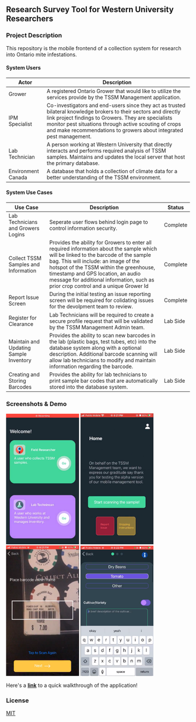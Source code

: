 ## Research Survey Tool for Western University Researchers

### Project Description
This repository is the mobile frontend of a collection system for research into Ontario mite infestations. 

#### System Users
| Actor | Description |
| ----- | ----------- |
| Grower | A registered Ontario Grower that would like to utilize the services provide by the TSSM Management application. |
| IPM Specialist | Co-investigators and end-users since they act as trusted bilateral knowledge brokers to their sectors and directly link project findings to Growers. They are specialists monitor pest situations through active scouting of crops and make recommendations to growers about integrated pest management. |
| Lab Technician | A person working at Western University that directly interacts and performs required analysis of TSSM samples. Maintains and updates the local server that host the primary database. |
| Environment Canada | A database that holds a collection of climate data for a better understanding of the TSSM environment. |

#### System Use Cases

| Use Case | Description | Status |
| ----- | ----------- | ------ |
| Lab Technicians and Growers Logins | Seperate user flows behind login page to control information security.  | Complete |
| Collect TSSM Samples and Information | Provides the ability for Growers to enter all required information about the sample which will be linked to the barcode of the sample bag. This will include: an image of the hotspot of the TSSM within the greenhouse, timestamp and GPS location, an audio message for additional information, such as prior crop control and a unique Grower Id | Complete |
| Report Issue Screen | During the initial testing an issue reporting screen will be required for colidating issues for the devolpment team to review.  | Complete |
| Register for Clearance | Lab Technicians will be required to create a secure profile request that will be validated by the TSSM Management Admin team. | Lab Side |
| Maintain and Updating Sample Inventory | Provides the ability to scan new barcodes in the lab (plastic bags, test tubes, etc) into the database system along with a optional description. Additional barcode scanning will allow lab technicians to modify and maintain information regarding the barcode. | Lab Side |
| Creating and Storing Barcodes | Provides the ability for lab technicians to print sample bar codes that are automatically stored into the database system.   | Lab Side |


### Screenshots & Demo
<img src="/screenshots/Login Screen.png" width=200vw/> <img src="/screenshots/Home Screen.png" width=200vw /> <img src="/screenshots/Barcode.png" width=200vw /> <img src="/screenshots/Selection Screen.png" width=200vw />



Here's a **[link](https://drive.google.com/file/d/1OZXzRnDZ1_5AE-RaDja-asI5yj0y6Ibb/view)** to a quick walkthrough of the application!

### License
[MIT](https://choosealicense.com/licenses/mit/)
